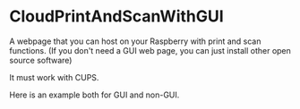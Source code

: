 # CloudPrintAndScanWithGUI
A webpage that you can host on your Raspberry with print and scan functions.
(If you don't need a GUI web page, you can just install other open source software)


It must work with CUPS.

Here is an example both for GUI and non-GUI.
